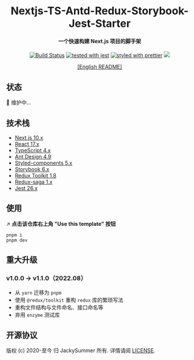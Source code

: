 <h1 align="center">
   Nextjs-TS-Antd-Redux-Storybook-Jest-Starter
</h1>

<h4 align="center">
  一个快速构建 Next.js 项目的脚手架
</h4>

<div align="center">

[![Build Status](https://travis-ci.com/Jacky-Summer/nextjs-ts-antd-redux-storybook-starter.svg?branch=master)](https://travis-ci.com/Jacky-Summer/nextjs-ts-antd-redux-storybook-starter) [![tested with jest](https://img.shields.io/badge/tested_with-jest-99424f.svg)](https://github.com/facebook/jest) [![styled with prettier](https://img.shields.io/badge/styled_with-prettier-ff69b4.svg)](https://github.com/prettier/prettier) ![](https://img.shields.io/github/license/Jacky-Summer/nextjs-ts-antd-redux-storybook-starter)

</div>

<div align="center">
  <a href="https://github.com/Jacky-Summer/nextjs-ts-antd-redux-storybook-starter/blob/master/README.md" target="_self">[English README]</a>
</div>

## 状态

🚧 维护中...

## 技术栈

- [Next.js 10.x](https://nextjs.org/)
- [React 17.x](https://reactjs.org/)
- [TypeScript 4.x](https://www.typescriptlang.org/)
- [Ant Design 4.9](https://ant.design/index-cn)
- [Styled-components 5.x](https://styled-components.com/)
- [Storybook 6.x](https://storybook.js.org/)
- [Redux Toolkit 1.8](https://redux-toolkit.js.org/)
- [Redux-saga 1.x](https://redux-saga.js.org/)
- [Jest 26.x](https://styled-components.com/)

## 使用

↗️ **点击该仓库右上角 "Use this template" 按钮**

```
pnpm i
pnpm dev
```

## 重大升级

### v1.0.0 -> v1.1.0（2022.08）

- 从 `yarn` 迁移为 `pnpm`
- 使用 `@redux/toolkit` 重构 `redux` 库的繁琐写法
- 重构文件结构与文件命名、接口命名等
- 弃用 `enzyme` 测试库

## 开源协议

版权 (c) 2020-至今 归 JackySummer 所有. 详情请阅 [LICENSE](./LICENSE).

